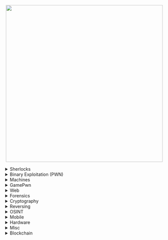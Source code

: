 <p align="center" width="100">

<img src="https://github.com/jon-brandy/hackthebox/blob/2e16911adec5955f0648267f8efe6c51d29cc5a2/Untitled120_20231005002555.png" width="500">

</p>


<details>
  
  ### NOTES: NO TIMELINE ACTIVITIES TABLE CREATION FOR EVERY CHALLS.

  <summary> Sherlocks</summary>
  
| No. | Cases                                                                                                                              |                                                                                                                                                                                                                                                                                                                                                                                    Lessons Learned                                                                                                                                                                                                                                                                                                                                                                                    |
| :-- | ---------------------------------------------------------------------------------------------------------------------------------- | :-----------------------------------------------------------------------------------------------------------------------------------------------------------------------------------------------------------------------------------------------------------------------------------------------------------------------------------------------------------------------------------------------------------------------------------------------------------------------------------------------------------------------------------------------------------------------------------------------------------------------------------------------------------------------------------------------------------------------------------------------------------------------------------: |
| 1.  | [Meerkat](https://github.com/jon-brandy/hackthebox/blob/main/Categories/Sherlocks/Meerkat/README.md)                               |                                                                                                                                                                                                                                                                                                                                   `Credential stuffing detection`, `Bonitasoft CVE exploitation`, `Packet filtering`, `Custom column value analysis`                                                                                                                                                                                                                                                                                                                                  |
| 2.  | [Bumblebee](https://github.com/jon-brandy/hackthebox/blob/main/Categories/Sherlocks/Bumblebee/README.md)                           |                                                                                                                                                                                                                                                                                                                                                   `SQLite3 file analysis`, `Epoch timestamp conversion`, `NGINX access.log parsing`                                                                                                                                                                                                                                                                                                                                                   |
| 3.  | [Lockpick](https://github.com/jon-brandy/hackthebox/blob/main/Categories/Sherlocks/Lockpick/README.md)                             |                                                                                                                                                                                                                                                                                                               `Static malware analysis with Ghidra`, `Reverse engineering C-based malware`, `Python scripting for reversing encryption logic`, `JSON parsing automation`                                                                                                                                                                                                                                                                                                              |
| 4.  | [Constellation](https://github.com/jon-brandy/hackthebox/blob/main/Categories/Sherlocks/Constellation/README.md)                   |                                                                                                                                                                                                                                                                                                                                                              `Discord URL forensic analysis`, `URL unfurling techniques`                                                                                                                                                                                                                                                                                                                                                              |
| 5.  | [OpTinselTrace-4](https://github.com/jon-brandy/hackthebox/blob/main/Categories/Sherlocks/OpTinselTrace-4/README.md)               |                                                                                                                                                                                                                                                                                                                                    `Threat hunting and attacker IP identification`, `Port scanning detection`, `Printer hacking network forensics`                                                                                                                                                                                                                                                                                                                                    |
| 6.  | [Litter](https://github.com/jon-brandy/hackthebox/blob/main/Categories/Sherlocks/Litter/README.md)                                 |                                                                                                                                                                                                                                                                                                                                                            `PCAP network traffic analysis`, `DNS tunneling identification`                                                                                                                                                                                                                                                                                                                                                            |
| 7.  | [Logjammer](https://github.com/jon-brandy/hackthebox/blob/main/Categories/Sherlocks/Logjammer/README.md)                           |                                                                                                                                                                                                                                                                                                                                                                    `Windows Event Log analysis using Event Viewer`                                                                                                                                                                                                                                                                                                                                                                    |
| 8.  | [Heartbreaker-Continuum](https://github.com/jon-brandy/hackthebox/blob/main/Categories/Sherlocks/Heartbreaker-Continuum/README.md) |                                                                                                                                                                                                                                                                                                        `PEStudio and Ghidra for code size identification`, `VirusTotal for file metadata`, `Hex editor for obfuscated strings offsets`, `MITRE ATT&CK technique identification`                                                                                                                                                                                                                                                                                                       |
| 9.  | [Hyperfiletable](https://github.com/jon-brandy/hackthebox/blob/main/Categories/Sherlocks/Hyperfiletable/README.md)                 |                                                                                                                                                                                                                                                                                                                                             `Parsing raw MFT data with analyzeMFT`, `Using MFTExplorer for ZoneID and file size analysis`                                                                                                                                                                                                                                                                                                                                             |
| 10. | [Subatomic](https://github.com/jon-brandy/hackthebox/blob/main/Categories/Sherlocks/Subatomic/README.md)                           |                                                                                                                                                                                                                                                                                            `File type identification with Detect It Easy (DIE)`, `Unpacking Nullsoft Installer`, `Malware GUID identification`, `Debugging obfuscated JS in VSCode`, `Code review of Trojan Discord module`                                                                                                                                                                                                                                                                                           |
| 11. | [Tracer](https://github.com/jon-brandy/hackthebox/blob/main/Categories/Sherlocks/Tracer/README.md)                                 |                                                                                                                                                                                                                                                                                                                `Windows Event Log analysis`, `Prefetch file parsing with PECmd`, `$MFT analysis using MFTECmd`, `USN Journal ($J) analysis`, `Sysmon log investigation`                                                                                                                                                                                                                                                                                                               |
| 12. | [Loggy](https://github.com/jon-brandy/hackthebox/blob/main/Categories/Sherlocks/Loggy/README.md)                                   |                                                                                                                                                                                                                                                                                                 `Using Ghidra, ANY.RUN, DIE for malware language identification`, `PEStudio and API Monitor for malicious function calls`, `FTP domain tracking`, `IDA graph analysis for disk writes`                                                                                                                                                                                                                                                                                                |
| 13. | [RogueOne](https://github.com/jon-brandy/hackthebox/blob/main/Categories/Sherlocks/RogueOne/README.md)                             |                                                                                                                                                                                                                                                                                                                                                          `Memory forensics with volatility3`, `Detection of process spoofing`                                                                                                                                                                                                                                                                                                                                                         |
| 14. | [Recollection](https://github.com/jon-brandy/hackthebox/blob/main/Categories/Sherlocks/Recollection/README.md)                     |                                                                                                                                                                                                                                                                                                                          `Memory forensics with volatility3`, `Detection of alias IEX usage`, `Browser history dumping`, `Malicious filename identification`                                                                                                                                                                                                                                                                                                                          |
| 15. | [Brutus](https://github.com/jon-brandy/hackthebox/blob/main/Categories/Sherlocks/Brutus/README.md)                                 |                                                                                                                                                                                                                                                                                                                                                     `Reviewing UNIX auth.log`, `Hunting suspect IP addresses`, `WTMP log analysis`                                                                                                                                                                                                                                                                                                                                                    |
| 16. | [Campfire-1](https://github.com/jon-brandy/hackthebox/blob/main/Categories/Sherlocks/Campfire-1/README.md)                         |                                                                                                                                                                                                                                                                                      `DC security logs analysis via EventViewer`, `Kerberoasting attack analysis`, `Prefetch file conversion and timeline exploration with PECmd and Timeline Explorer`, `Identifying common Kerberoasting tools`                                                                                                                                                                                                                                                                                     |
| 17. | [SmartyPants](https://github.com/jon-brandy/hackthebox/blob/main/Categories/Sherlocks/SmartyPants/README.md)                       |                                                                                                                                                                                                                                                                                                                                             `Windows RDP event log analysis`, `Event log explorer usage`, `Smart screen debug log review`                                                                                                                                                                                                                                                                                                                                             |
| 18. | [Unit42](https://github.com/jon-brandy/hackthebox/blob/main/Categories/Sherlocks/Unit42/README.md)                                 |                                                                                                                                                                                                                                                                                                                                                `Sysmon EventID definitions`, `Sysmon log analysis`, `UltraVNC infection investigation`                                                                                                                                                                                                                                                                                                                                                |
| 19. | [BFT](https://github.com/jon-brandy/hackthebox/blob/main/Categories/Sherlocks/BFT/README.md)                                       |                                                                                                                                                                                                                                                                                                                                                `Parsing raw MFT files with MFT Explorer and MFTECmd`, `Malicious file download hunting`                                                                                                                                                                                                                                                                                                                                               |
| 20. | [Jingle Bell](https://github.com/jon-brandy/hackthebox/blob/main/Categories/Sherlocks/Jingle%20Bell/README.md)                     |                                                                                                                                                                                                                                                                                                                                                                `Forensic analysis of Slack application SQLite database`                                                                                                                                                                                                                                                                                                                                                               |
| 21. | [TickTock](https://github.com/jon-brandy/hackthebox/blob/main/Categories/Sherlocks/TickTock/README.md)                             |                                                                                                                                                                                                                              `TeamViewer log analysis for C2 agent and attacker sessions`, `Prefetch log review`, `Sysmon log review for network connections`, `Windows Defender and PowerShell log inspection`, `Drive mounting and C2 hash identification`, `Raw MFT parsing and timeline exploration`, `Timestamp event extraction with Get-WinEvent`                                                                                                                                                                                                                              |
| 22. | [Jugglin](https://github.com/jon-brandy/hackthebox/blob/main/Categories/Sherlocks/Jugglin/README.md)                               |                                                                                                                                                                                                                                                                                                                      `Forensic analysis of APMX64 files`, `API Monitor for function call interception`, `PowerShell module identification for data exfiltration`                                                                                                                                                                                                                                                                                                                      |
| 23. | [Ore](https://github.com/jon-brandy/hackthebox/blob/main/Categories/Sherlocks/Ore/README.md)                                       |                                                                                                                                                                                                                                                                                             `Reviewing Grafana and catscale artifacts`, `XMRIG process analysis`, `Hunting threat actor IPs via UNIX logs`, `Shodan threat intelligence use`, `Cronjob timing analysis with crontab.guru`                                                                                                                                                                                                                                                                                             |
| 24. | [Ultimatum](https://github.com/jon-brandy/hackthebox/blob/main/Categories/Sherlocks/Ultimatum/README.md)                           |                                                                                                                                                                                                                                                                                                                          `Catscale data acquisition review`, `Ultimate-member plugin CVE identification`, `Backdoor user and persistence activity detection`                                                                                                                                                                                                                                                                                                                          |
| 25. | [Pikaptcha](https://github.com/jon-brandy/hackthebox/blob/main/Categories/Sherlocks/Pikaptcha/README.md)                           |                                                                                                                                                                                                                                                                      `Registry hive analysis with Registry Explorer`, `Malicious PowerShell downloader analysis`, `Threat actor C2 server hunting`, `Reverse shell session timing`, `Phishing JS function identification`, `Lumma Stealer malware investigation`                                                                                                                                                                                                                                                                      |
| 26. | [Operation Blackout 2025: Phantom Check](https://github.com/jon-brandy/hackthebox/blob/main/Categories/Sherlocks/Operation%20Blackout%202025:%20Phantom%20Check/README.md)| `Hayabusa`, `Event viewer`, `Identification of virtualization detection activity`, `Timeline explorer`, `Identification of current machine temperature value`, `WMI class abused to retrieve model and manufacturer information` |
| 27. | [Operation Blackout 2025: Smoke & Mirrors](https://github.com/jon-brandy/hackthebox/blob/main/Categories/Sherlocks/Operation%20Blackout%202025%3A%20Smoke%20%26%20Mirrors/README.md)| `Hayabusa`, `Timeline explorer`, `Identification of attempts to disable windef monitoring and LSA protection`, `Detect AMSI patch attempt`, `Detect system boot modification attempt`|
| 27. | [Zenith](https://github.com/jon-brandy/hackthebox/blob/main/Categories/Sherlocks/Zenith/README.md)|`Business e-mail compromise`, `Hayabusa`, `Timeline Explorer`, `Process Injection`, `Ghidra`, `PE-Studio`, `Flare-VM`, `Persistence mechanism`, `Privilege escalation mechanism`|
| 28. | [Payload](https://github.com/jon-brandy/hackthebox/blob/main/Categories/Sherlocks/Payload/README.md)| `PEStudio, DIE, Ghidra, CFF Explorer, PE Bear, and radare2 for static Windows binary analysis and triage`, `x64dbg for dynamic binary analysis`, `identifying binary compilation timestamp`, `image base address`, `entrypoint address`|
| 29. | [Malevolent Modmaker](https://github.com/jon-brandy/hackthebox/blob/main/Categories/Sherlocks/Malevolent%20ModMaker/README.md)|`Golang-Based Ransomware`,`Dynamic binary analysis using x64dbg`, `Static binary analysis using ghidra, Detect-it-Easy.`|
| 30. | [APTNightmare](https://github.com/jon-brandy/hackthebox/blob/main/Categories/Sherlocks/APTNightmare/README.md)                     | `Packet capture analysis with Wireshark`, `Nmap open port identification with Tshark`, `DNS zone transfer detection`, `Compromised subdomain and credential discovery`, `Memory analysis of web server with Volatility and Ubuntu profile`, `MITRE ATT&CK technique correlation`, `Debian package inspection with dpkg`, `Windows registry hive parsing with Regripper`, `Program execution artifact analysis`, `.lnk file examination`, `Registry hive cleaning`, `Disk image review with FTK Imager`, `Email phishing forensic analysis`, `Prefetch file analysis`, `Raw $MFT parsing`, `PowerShell and event log export`, `Timeline review`, `Encoded PowerShell command decoding`, `VirusTotal IOC identification`, `Cobalt Strike beacon analysis`, `Persistence task detection` |



</details>

<details>
<br>
<summary> Binary Exploitation (PWN) </summary>

| No. | Challenges                                                                                                                                 |                                                                      Lessons Learned                                                                      |
| :-- | ------------------------------------------------------------------------------------------------------------------------------------------ | :-------------------------------------------------------------------------------------------------------------------------------------------------------: |
| 1.  | [racecar](https://github.com/Bread-Yolk/hackthebox/tree/main/Categories/Pwn/racecar)                                                       |                                              `Exploiting format string vulnerabilities to leak stack values`                                              |
| 2.  | [You know 0xDiablos](https://github.com/Bread-Yolk/hackthebox/tree/main/Categories/Pwn/You%20know%200xDiablos)                             |                                                 `Buffer overflow exploitation`, `Return-to-win techniques`                                                |
| 3.  | [Jeeves](https://github.com/Bread-Yolk/hackthebox/tree/main/Categories/Pwn/Jeeves)                                                         |                                                          `Local variable modification techniques`                                                         |
| 4.  | [Space pirate: Entrypoint](https://github.com/Bread-Yolk/hackthebox/tree/main/Categories/Pwn/Space%20pirate%3A%20Entrypoint)               |                                                    `Format string bugs`, `Local variable modification`                                                    |
| 5.  | [Reg](https://github.com/Bread-Yolk/hackthebox/tree/main/Categories/Pwn/Reg)                                                               |                                                     `Buffer overflow`, `Redirecting program execution`                                                    |
| 6.  | [Space pirate: Going Deeper](https://github.com/Bread-Yolk/hackthebox/tree/main/Categories/Pwn/Space%20pirate%3A%20Going%20Deeper)         |                                                     `Buffer overflow`, `Redirecting program execution`                                                    |
| 7.  | [Bat Computer](https://github.com/Bread-Yolk/hackthebox/tree/main/Categories/Pwn/Bat%20Computer)                                           |                                                    `Buffer overflow`, `Return-to-shellcode techniques`                                                    |
| 8.  | [Blacksmith](https://github.com/Bread-Yolk/hackthebox/tree/main/Categories/Pwn/Blacksmith)                                                 |                                                        `Buffer overflow`, `Return-to-libc attacks`                                                        |
| 9.  | [Shooting star](https://github.com/Bread-Yolk/hackthebox/tree/main/Categories/Pwn/Shooting%20star)                                         |                                                        `Buffer overflow`, `Return-to-libc attacks`                                                        |
| 10. | [HTB Console](https://github.com/Bread-Yolk/hackthebox/tree/main/Categories/Pwn/HTB%20Console)                                             |                                 `Buffer overflow`, `Return-to-libc`, `Using .DATA section to write "/bin/sh\x00"` strings                                 |
| 11. | [Optimistic](https://github.com/Bread-Yolk/hackthebox/tree/main/Categories/Pwn/Optimistic)                                                 |                                  `Buffer overflow`, `Integer overflow`, `Return-to-shellcode with alphanumeric payloads`                                  |
| 12. | [Restaurant](https://github.com/Bread-Yolk/hackthebox/tree/main/Categories/Pwn/Restaurant)                                                 |                                             `Buffer overflow`, `Return-to-libc`, `Bypassing MOVAPS protection`                                            |
| 13. | [Entity](https://github.com/Bread-Yolk/hackthebox/tree/main/Categories/Pwn/Entity)                                                         |                                              `Union structure manipulation`, `Type confusion vulnerabilities`                                             |
| 14. | [Getting Started](https://github.com/Bread-Yolk/hackthebox/tree/main/Categories/Pwn/Getting%20Started)                                     |                                                                  `Buffer overflow basics`                                                                 |
| 15. | [Questionnaire](https://github.com/Bread-Yolk/hackthebox/tree/main/Categories/Pwn/Questionnaire)                                           |                                                        `Binary exploitation concepts and questions`                                                       |
| 16. | [Nightmare](https://github.com/Bread-Yolk/hackthebox/blob/main/Categories/Pwn/Nightmare/README.md)                                         |                                          `Format string bug exploitation`, `Global Offset Table (GOT) overwrite`                                          |
| 17. | [Void](https://github.com/Bread-Yolk/hackthebox/blob/main/Categories/Pwn/Void/README.md)                                                   |                                                    `Buffer overflow`, `Return-to-dl-resolve technique`                                                    |
| 18. | [Fleet Management](https://github.com/Bread-Yolk/hackthebox/blob/main/Categories/Pwn/Fleet%20Management/README.md)                         |                                                  `Bypassing seccomp sandbox`, `Crafting custom shellcode`                                                 |
| 19. | [Vault-breaker](https://github.com/jon-brandy/hackthebox/blob/main/Categories/Pwn/Vault-breaker/README.md)                                 |                                                     `Abusing misconfigurations`, `XOR cipher decoding`                                                    |
| 20. | [Spooky Time](https://github.com/jon-brandy/hackthebox/blob/main/Categories/Pwn/Spooky%20Time/README.md)                                   |                                                     `Format string bug exploitation`, `GOT overwrite`                                                     |
| 21. | [Space pirate: Retribution](https://github.com/jon-brandy/hackthebox/blob/main/Categories/Pwn/Space%20pirate%3A%20Retribution/README.md)   |                                               `Buffer overflow`, `Return-to-libc`, `Bypassing PIE and ASLR`                                               |
| 22. | [Space](https://github.com/jon-brandy/hackthebox/blob/main/Categories/Pwn/Space/README.md)                                                 |                                          `Buffer overflow`, `Small offset after EIP`, `Custom shellcode crafting`                                         |
| 23. | [Leet Test](https://github.com/jon-brandy/hackthebox/blob/main/Categories/Pwn/Leet%20Test/README.md)                                       |                                               `Format string bug`, `Overwriting local and global variables`                                               |
| 24. | [Trick or Deal](https://github.com/jon-brandy/hackthebox/blob/main/Categories/Pwn/Trick%20or%20Deal/README.md)                             |                                                        `Heap exploitation`, `Use-After-Free (UAF)`                                                        |
| 25. | [PwnShop](https://github.com/jon-brandy/hackthebox/blob/main/Categories/Pwn/PwnShop/README.md)                                             |                                      `Buffer overflow`, `Return-to-libc`, `Bypassing PIE and ASLR`, `Stack pivoting`                                      |
| 26. | [Finale](https://github.com/jon-brandy/hackthebox/blob/main/Categories/Pwn/Finale/README.md)                                               |                                                       `Open-Read-Write (ORW) ROP chain exploitation`                                                      |
| 27. | [Hellhound](https://github.com/jon-brandy/hackthebox/blob/main/Categories/Pwn/Hellhound/README.md)                                         |                                               `Heap exploitation`, `House of Spirit technique (glibc 2.23)`                                               |
| 28. | [Sacred Scrolls: Revenge](https://github.com/jon-brandy/hackthebox/blob/main/Categories/Pwn/Sacred%20Scrolls%3A%20Revenge/README.md)       |                            `Buffer overflow`, `Return-to-libc`, `Base64 encoded payload`, `Bypassing MOVAPS (stack alignment)`                            |
| 29. | [Sick ROP](https://github.com/jon-brandy/hackthebox/blob/main/Categories/Pwn/Sick%20ROP/README.md)                                         |                                                          `Sigreturn Oriented Programming (SROP)`                                                          |
| 30. | [What does the f say?](https://github.com/jon-brandy/hackthebox/blob/main/Categories/Pwn/What%20does%20the%20f%20say%3F/README.md)         |                          `Format string bug`, `Bypassing PIE, Canary, and ASLR`, `Return-to-libc`, `Bypassing MOVAPS protection`                          |
| 31. | [Bon-nie-appetit](https://github.com/jon-brandy/hackthebox/blob/main/Categories/Pwn/Bon-nie-appetit/README.md)                             |                               `Heap exploitation`, `maia_arena address leak`, `Off-by-one (OOB) exploit`, `Tcache poisoning`                              |
| 32. | [Great Old Talisman](https://github.com/jon-brandy/hackthebox/blob/main/Categories/Pwn/Great%20Old%20Talisman/README.md)                   |                                                             `Buffer overflow`, `GOT overwrite`                                                            |
| 33. | [Spellbook](https://github.com/jon-brandy/hackthebox/blob/main/Categories/Pwn/Spellbook/README.md)                                         |                    `Heap exploitation`, `Leaking main_arena address`, `Fastbin dup attack`, `Overwriting __malloc_hook with one_gadget`                   |
| 34. | [Oxidized ROP](https://github.com/jon-brandy/hackthebox/tree/main/Categories/Pwn/Oxidized%20ROP)                                           |                                        `Rust buffer overflow`, `Local variable overwrite using Unicode characters`                                        |
| 35. | [Regularity](https://github.com/jon-brandy/hackthebox/blob/main/Categories/Pwn/Regularity/README.md)                                       |                                                          `Buffer overflow`, `Return to register`                                                          |
| 36. | [Writing on the Wall](https://github.com/jon-brandy/hackthebox/blob/main/Categories/Pwn/Writing%20on%20the%20Wall/README.md)               |                                         `Out-of-bounds write`, `read() vulnerability`, `Local variable overwrite`                                         |
| 37. | [Execute](https://github.com/jon-brandy/hackthebox/blob/main/Categories/Pwn/Execute/README.md)                                             |            `Direct code execution bug`, `Return to shellcode`, `Crafting custom shellcode to bypass bad bytes`, `XOR encoding /bin/sh strings`            |
| 38. | [Rocket Blaster XXX](https://github.com/jon-brandy/hackthebox/blob/main/Categories/Pwn/Rocket%20Blaster%20XXX/README.md)                   |                                                    `Buffer overflow`, `Return-to-win with 3 parameters`                                                   |
| 39. | [Sound of Silence](https://github.com/jon-brandy/hackthebox/blob/main/Categories/Pwn/Sound%20of%20Silence/README.md)                       |                       `Return address manipulation with gets()`, `Passing system() as argument`, `Using GDB to trace parent process`                      |
| 40. | [r0bob1rd](https://github.com/jon-brandy/hackthebox/blob/main/Categories/Pwn/r0bob1rd/README.md)                                           | `Libc leak via array index clobbering`, `Format string bug to overwrite GOT entry for __stack_chk_fail()`, `OOB bug triggering __stack_chk_fail()` call\` |
| 41. | [Assemblers Avenge](https://github.com/jon-brandy/hackthebox/blob/main/Categories/Pwn/Assemblers%20Avenge/README.md)                       |                                    `Return to shellcode`, `Crafting custom shellcode`, `Using printed /bin/sh strings`                                    |
| 42. | [No Gadgets](https://github.com/jon-brandy/hackthebox/blob/main/Categories/Pwn/No%20Gadgets/README.md)                                     |      `Bypassing strlen() checks`, `Exploiting GLIBC 2.35 gadgets limitation`, `GOT overwrite using controlled RBP`, `Forging fake RBP with PLT stub`      |
| 43. | [Kernel Adventures: Part 1](https://github.com/jon-brandy/hackthebox/blob/main/Categories/Pwn/Kernel%20Adventures%3A%20Part%201/README.md) |                             `Exploiting race condition vulnerabilities`, `Password hash cracking`, `Double fetch exploitation`                            |





</details>


<details>
<br>
<summary> Machines </summary>


| No. | Machine Name                                                                                                  | Lessons Learned                                                                                                                                                                                                                                                                            |
| :-: | ------------------------------------------------------------------------------------------------------------- | ------------------------------------------------------------------------------------------------------------------------------------------------------------------------------------------------------------------------------------------------------------------------------------------ |
|  1  | [Blue](https://github.com/jon-brandy/hackthebox/blob/main/Categories/Machines/Blue/README.md)                 | `Metasploit`, `smbclient`, `EternalBlue`, `Meterpreter`                                                                                                                                                                                                                                    |
|  2  | [Jerry](https://github.com/jon-brandy/hackthebox/blob/main/Categories/Machines/Jerry/README.md)               | `Tomcat exploitation`, `Msfvenom reverse shell`, `Metasploit usage`                                                                                                                                                                                                                        |
|  3  | [Lame](https://github.com/jon-brandy/hackthebox/blob/main/Categories/Machines/Lame/README.md)                 | `FTP`, `CVE exploitation`, `Backdoor`, `SMB`, `Remote Code Execution (RCE)`                                                                                                                                                                                                                |
|  4  | [Netmon](https://github.com/jon-brandy/hackthebox/blob/main/Categories/Machines/Netmon/README.md)             | `FTP enumeration`, `Searchsploit usage`                                                                                                                                                                                                                                                    |
|  5  | [Photobomb](https://github.com/jon-brandy/hackthebox/blob/main/Categories/Machines/Photobomb/README.md)       | `Command injection`, `Pwncat usage`, `PATH hijacking`                                                                                                                                                                                                                                      |
|  6  | [Precious](https://github.com/jon-brandy/hackthebox/blob/main/Categories/Machines/Precious/README.md)         | `Setting up simple Python server`, `PDFKit CVE exploitation`, `Pwncat`, `Ruby exploit`, `YAML exploit`                                                                                                                                                                                     |
|  7  | [Shoppy](https://github.com/jon-brandy/hackthebox/blob/main/Categories/Machines/Shoppy/README.md)             | `Gobuster usage`, `NoSQL injection`, `MongoDB exploitation`, `Password hash cracking`, `Ffuf usage`, `Docker privesc via GTFOBins`                                                                                                                                                         |
|  8  | [Cap](https://github.com/jon-brandy/hackthebox/blob/main/Categories/Machines/Cap/README.md)                   | `Exploiting Python 3.8 cap_setuid`, `Wireshark usage`, `IDOR vulnerability`                                                                                                                                                                                                                |
|  9  | [Busqueda](https://github.com/jon-brandy/hackthebox/blob/main/Categories/Machines/Busqueda/README.md)         | `Server-side template injection (SSTI)`, `Remote code execution (RCE)`, `Gitea exploitation`                                                                                                                                                                                               |
|  10 | [Knife](https://github.com/jon-brandy/hackthebox/blob/main/Categories/Machines/Knife/README.md)               | `PHP CVE exploitation`, `Knife binary GTFOBins`                                                                                                                                                                                                                                            |
|  11 | [Bashed](https://github.com/jon-brandy/hackthebox/blob/main/Categories/Machines/Bashed/README.md)             | `Gobuster usage`, `Webshell deployment`, `Cronjob exploitation`                                                                                                                                                                                                                            |
|  12 | [Shocker](https://github.com/jon-brandy/hackthebox/blob/main/Categories/Machines/Shocker/README.md)           | `Gobuster usage`, `Shellshock attack`, `Perl binary exploitation`                                                                                                                                                                                                                          |
|  13 | [Beep](https://github.com/jon-brandy/hackthebox/blob/main/Categories/Machines/Beep/README.md)                 | `Dirbuster usage`, `Elastix webserver exploitation`, `FreePBX service exploitation`                                                                                                                                                                                                        |
|  14 | [Blocky](https://github.com/jon-brandy/hackthebox/blob/main/Categories/Machines/Blocky/README.md)             | `Dirbuster usage`, `JADX-GUI for reverse engineering`                                                                                                                                                                                                                                      |
|  15 | [Bank](https://github.com/jon-brandy/hackthebox/blob/main/Categories/Machines/Bank/README.md)                 | `Gobuster usage`, `Identifying failed hash or encryption methods`, `Msfvenom reverse shell`                                                                                                                                                                                                |
|  16 | [Nibbles](https://github.com/jon-brandy/hackthebox/blob/main/Categories/Machines/Nibbles/README.md)           | `Gobuster usage`, `Nibble blog exploit`, `Techmint Linux monitoring script exploit`                                                                                                                                                                                                        |
|  17 | [SteamCloud](https://github.com/jon-brandy/hackthebox/blob/main/Categories/Machines/SteamCloud/README.md)     | `Kubernetes exploitation`, `Pod forging`                                                                                                                                                                                                                                                   |
|  18 | [Keeper](https://github.com/jon-brandy/hackthebox/blob/main/Categories/Machines/Keeper/README.md)             | `WinDbg usage`, `KeePass key dumper (Keydumper)`, `PuTTY key generation and usage (PuttyGen)`                                                                                                                                                                                              |
|  19 | [Optimum](https://github.com/jon-brandy/hackthebox/blob/main/Categories/Machines/Optimum/README.md)           | `Rejetto HTTP File Server exploit`, `Metasploit usage`                                                                                                                                                                                                                                     |
|  20 | [Legacy](https://github.com/jon-brandy/hackthebox/blob/main/Categories/Machines/Legacy/README.md)             | `SMB CVE exploitation`, `Metasploit usage`                                                                                                                                                                                                                                                 |
|  21 | [Granny](https://github.com/jon-brandy/hackthebox/blob/main/Categories/Machines/Granny/README.md)             | `Microsoft IIS 6.0 exploit`, `Metasploit usage`                                                                                                                                                                                                                                            |
|  22 | [Grandpa](https://github.com/jon-brandy/hackthebox/blob/main/Categories/Machines/Grandpa/README.md)           | `Microsoft IIS 6.0 exploit`, `Metasploit usage`                                                                                                                                                                                                                                            |
|  23 | [Devel](https://github.com/jon-brandy/hackthebox/blob/main/Categories/Machines/Devel/README.md)               | `ASPX reverse shell`, `Microsoft IIS 7.5 exploit`, `Metasploit usage`                                                                                                                                                                                                                      |
|  24 | [Horizontall](https://github.com/jon-brandy/hackthebox/blob/main/Categories/Machines/Horizontall/README.md)   | `Generating SSH keygen`, `Port forwarding`, `Laravel 8.4.2 exploit`                                                                                                                                                                                                                        |
|  25 | [Validation](https://github.com/jon-brandy/hackthebox/blob/main/Categories/Machines/Validation/README.md)     | `SQL injection (SQLi)`, `PHP reverse shell`                                                                                                                                                                                                                                                |
|  26 | [Nunchucks](https://github.com/jon-brandy/hackthebox/blob/main/Categories/Machines/Nunchucks/README.md)       | `Gobuster usage`, `Nunjucks template engine exploit`, `Perl binary exploitation`, `AppArmor Perl bugs`                                                                                                                                                                                     |
|  27 | [Late](https://github.com/jon-brandy/hackthebox/blob/main/Categories/Machines/Late/README.md)                 | `Flask SSTI`, `SSH keygen`, `LinPEAS usage`, `Pspy64`                                                                                                                                                                                                                                      |
|  28 | [BountyHunter](https://github.com/jon-brandy/hackthebox/blob/main/Categories/Machines/BountyHunter/README.md) | `Dirbuster usage`, `XXE exploitation`, `Abusing Python script misconfiguration`                                                                                                                                                                                                            |
|  29 | [Mirai](https://github.com/jon-brandy/hackthebox/blob/main/Categories/Machines/Mirai/README.md)               | `Raspberry Pi server setup`, `Linux file recovery with dcfldd`, `Volume mounting`                                                                                                                                                                                                          |
|  30 | [Armageddon](https://github.com/jon-brandy/hackthebox/blob/main/Categories/Machines/Armageddon/README.md)     | `Drupal 7 service exploit`, `Dirty Sock exploit`                                                                                                                                                                                                                                           |
|  31 | [Paper](https://github.com/jon-brandy/hackthebox/blob/main/Categories/Machines/Paper/README.md)               | `WordPress exploitation`, `Password reuse`, `LinPEAS usage`, `Sudo exploit`                                                                                                                                                                                                                |
|  32 | [MonitorsTwo](https://github.com/jon-brandy/hackthebox/blob/main/Categories/Machines/MonitorsTwo/README.md)   | `Cacti login page exploit`, `Hash cracking with John the Ripper`, `Listing SUID binaries`, `capsh GTFOBins`                                                                                                                                                                                |
|  33 | [Inject](https://github.com/jon-brandy/hackthebox/blob/main/Categories/Machines/Inject/README.md)             | `Directory traversal`, `Searchsploit usage`, `Spring Framework exploit`, `Pspy64`, `YAML forging`                                                                                                                                                                                          |
|  34 | [Sau](https://github.com/jon-brandy/hackthebox/blob/main/Categories/Machines/Sau/README.md)                   | `Request Baskets v1.2.1 exploit`, `SSRF`, `Maltrail v0.53 exploit`                                                                                                                                                                                                                         |
|  35 | [Pilgrimage](https://github.com/jon-brandy/hackthebox/blob/main/Categories/Machines/Pilgrimage/README.md)     | `ImageMagick LFI`, `Git dumper usage`, `Binwalk CVE RCE`                                                                                                                                                                                                                                   |
|  36 | [CozyHosting](https://github.com/jon-brandy/hackthebox/blob/main/Categories/Machines/CozyHosting/README.md)   | `Dirsearch usage`, `Base64 encoded bash reverse shell`, `JD-GUI`, `PostgreSQL`, `Hash cracking with John and Hashcat`, `sudo GTFOBins`                                                                                                                                                     |
|  37 | [Topology](https://github.com/jon-brandy/hackthebox/blob/main/Categories/Machines/Topology/README.md)         | `LaTeX injection`, `Ffuf usage`, `Hash cracking with John`, `Pspy64`, `Forging PLT files to exploit Gnuplot binary cronjobs`                                                                                                                                                               |
|  38 | [Explore](https://github.com/jon-brandy/hackthebox/blob/main/Categories/Machines/Explore/README.md)           | `ADB`, `Metasploit usage`, `ES File Explorer exploit`, `oHostKeyAlgorithms`, `Port forwarding`                                                                                                                                                                                             |
|  39 | [Previse](https://github.com/jon-brandy/hackthebox/blob/main/Categories/Machines/Previse/README.md)           | `Dirbuster usage`, `Command injection`, `Hash cracking with John`, `Forging bash gzip`, `PATH hijacking`                                                                                                                                                                                   |
|  40 | [Broker](https://github.com/jon-brandy/hackthebox/blob/main/Categories/Machines/Broker/README.md)             | `Apache ActiveMQ exploitation`, `Remote code execution (RCE)`                                                                                                                                                                                                                              |
|  41 | [Delivery](https://github.com/jon-brandy/hackthebox/blob/main/Categories/Machines/Delivery/README.md)         | `Email impersonation`, `Hash cracking using Best64 and John the Ripper`                                                                                                                                                                                                                    |
|  42 | [Codify](https://github.com/jon-brandy/hackthebox/blob/main/Categories/Machines/Codify/README.md)             | `Virtual Machine 2 (VM2) exploitation`, `Hash identification`, `Hash cracking with John`, `Python bruteforce script creation`                                                                                                                                                              |
|  43 | [Analytics](https://github.com/jon-brandy/hackthebox/blob/main/Categories/Machines/Analytics/README.md)       | `Metabase login page exploit`, `Metasploit usage`, `LinPEAS usage`, `Local privilege escalation on Ubuntu 22.10 / 22.04`                                                                                                                                                                   |
|  44 | [Soccer](https://github.com/jon-brandy/hackthebox/blob/main/Categories/Machines/Soccer/README.md)             | `Dirsearch usage`, `H3K Tiny File Manager exploitation`, `WebSocket exploitation`, `SQLmap for blind SQLi`, `Privilege escalation using SUID doas`, `Forging dstat using Python`                                                                                                           |
|  45 | [Timelapse](https://github.com/jon-brandy/hackthebox/blob/main/Categories/Machines/Timelapse/README.md)       | `Enumerating public SMB shares with smbclient`, `Cracking Personal Information Exchange (PFX) files`, `OpenSSL`, `pfx2john`, `evil-winrm`, `Active Directory enumeration`                                                                                                                  |
|  46 | [Devvortex](https://github.com/jon-brandy/hackthebox/blob/main/Categories/Machines/Devvortex/README.md)       | `Ffuf usage`, `Dirsearch usage`, `Joomla v4.2 CMS exploitation`, `Password hash cracking with John`, `apport-cli binary exploitation`                                                                                                                                                      |
|  47 | [Return](https://github.com/jon-brandy/hackthebox/blob/main/Categories/Machines/Return/README.md)             | `SMB service enumeration with smbclient and enum4linux`, `Abusing printer's network`, `evil-winrm`, `Group membership enumeration for svc-printer account`, `Msfvenom`, `Active Directory security group abuse`, `Metasploit usage`                                                        |
|  48 | [Irked](https://github.com/jon-brandy/hackthebox/blob/main/Categories/Machines/Irked/README.md)               | `Unreal Engine 3.2.8.1 exploitation`, `Metasploit usage`, `LinPEAS usage`                                                                                                                                                                                                                  |
|  49 | [Perfection](https://github.com/jon-brandy/hackthebox/blob/main/Categories/Machines/Perfection/README.md)     | `WEBrick 1.7.0 exploitation`, `ERB and Ruby RCE`, `LinPEAS usage`, `Time-based password hash cracking with John`                                                                                                                                                                           |
|  50 | [Headless](https://github.com/jon-brandy/hackthebox/blob/main/Categories/Machines/Headless/README.md)         | `XSS`, `Cookie stealing`, `Command injection`, `Remote code execution (RCE)`, `Abusing syscheck misconfiguration for root`                                                                                                                                                                 |
|  51 | [Wifinetic](https://github.com/jon-brandy/hackthebox/blob/main/Categories/Machines/Wifinetic/README.md)       | `FTP anonymous login`, `WiFi network interface enumeration`, `WiFi network configuration dumping`, `WPS PIN brute forcing using Reaver`                                                                                                                                                    |
|  52 | [OpenAdmin](https://github.com/jon-brandy/hackthebox/blob/main/Categories/Machines/OpenAdmin/README.md)       | `Dirsearch usage`, `OpenNetAdmin v18.1.1 exploit`, `Bash reverse shell`, `Abusing Apache2 internal misconfiguration`, `Password cracking with John`, `Port forwarding`, `Webshell deployment`, `SSH private key cracking`, `Privilege escalation in nano by resetting stdin/stdout/stderr` |
|  53 | [TraceBack](https://github.com/jon-brandy/hackthebox/blob/main/Categories/Machines/TraceBack/README.md)       | `Gobuster usage`, `SSH key generation`, `Forging Lua scripts`, `SSH MOTD manipulation`                                                                                                                                                                                                     |



</details>



<details>
<br>
<summary> GamePwn </summary>


|No.|Column 1|Column 2|Column 3|
|:-:|:-------:|:-------:|:-------:|
|1. |[CubeMadness1](https://github.com/jon-brandy/hackthebox/blob/main/Categories/GamePwn/CubeMadness1/README.md)|||

</details>


<details>
<br>
<summary> Web </summary>
  
|No.|Column 1|Column 2|Column 3|
|:-:|:-------:|:-------:|:-------:|
|1. |[Templated](https://github.com/Bread-Yolk/hackthebox/blob/main/Categories/Web/Templated/README.md)|[LoveTok](https://github.com/Bread-Yolk/hackthebox/blob/main/Categories/Web/LoveTok/README.md)|[Phonebook](https://github.com/Bread-Yolk/hackthebox/blob/main/Categories/Web/Phonebook/README.md)|
|2. |[Spookifier](https://github.com/Bread-Yolk/hackthebox/blob/main/Categories/Web/Spookifier/README.md)|[looking glass](https://github.com/Bread-Yolk/hackthebox/blob/main/Categories/Web/looking%20glass/README.md)|[sanitize](https://github.com/Bread-Yolk/hackthebox/blob/main/Categories/Web/sanitize/README.md)|
|3. |[baby auth](https://github.com/Bread-Yolk/hackthebox/blob/main/Categories/Web/baby%20auth/README.md)|[baby BonChewerCon](https://github.com/Bread-Yolk/hackthebox/blob/main/Categories/Web/baby%20BoneChewerCon/README.md)|[Full Stack Conf](https://github.com/Bread-Yolk/hackthebox/blob/main/Categories/Web/Full%20Stack%20Conf/README.md)|
|4. |[baby interdimensional internet](https://github.com/Bread-Yolk/hackthebox/blob/main/Categories/Web/baby%20interdimensional%20internet/README.md)|[Juggling facts](https://github.com/Bread-Yolk/hackthebox/blob/main/Categories/Web/Juggling%20facts/README.md)|[baby nginxatsu](https://github.com/Bread-Yolk/hackthebox/blob/main/Categories/Web/baby%20nginxatsu/README.md)|
|5. |[baby todo or not todo](https://github.com/Bread-Yolk/hackthebox/blob/main/Categories/Web/baby%20todo%20or%20not%20todo/README.md)|[baby WAFfles order](https://github.com/Bread-Yolk/hackthebox/blob/main/Categories/Web/baby%20WAFfles%20order/README.md)|[BlinkerFluids](https://github.com/Bread-Yolk/hackthebox/blob/main/Categories/Web/BlinkerFluids/README.md)|
|6. |[Orbital](https://github.com/Bread-Yolk/hackthebox/blob/main/Categories/Web/Orbital/README.md)|[Trapped Source](https://github.com/Bread-Yolk/hackthebox/blob/main/Categories/Web/Trapped%20Source/README.md)|[Passman](https://github.com/jon-brandy/hackthebox/blob/main/Categories/Web/Passman/README.md)|
|7. |[SpookTastic](https://github.com/jon-brandy/hackthebox/blob/main/Categories/Web/SpookTastic/README.md)|[CandyVault](https://github.com/jon-brandy/hackthebox/blob/main/Categories/Web/CandyVault/README.md)|[HauntMart](https://github.com/jon-brandy/hackthebox/blob/main/Categories/Web/HauntMart/README.md)|

</details>

<details>
<br>
<summary> Forensics </summary>
  
|No.|Column 1|Column 2|Column 3|
|:-:|:-------:|:-------:|:-------:|
|1. |[Illumination](https://github.com/Bread-Yolk/hackthebox/blob/main/Categories/Forensics/Illumination/README.md)|[MarketDump](https://github.com/Bread-Yolk/hackthebox/blob/main/Categories/Forensics/MarketDump/README.md)|[Wrong Spooky Seasaon](https://github.com/Bread-Yolk/hackthebox/blob/main/Categories/Forensics/Wrong%20Spooky%20Season/README.md)|
|2. |[Marshal in the Middle](https://github.com/Bread-Yolk/hackthebox/blob/main/Categories/Forensics/Marshal%20in%20the%20Middle/README.md)|[Chase](https://github.com/Bread-Yolk/hackthebox/blob/main/Categories/Forensics/Chase/README.md)|[Event Horizon](https://github.com/Bread-Yolk/hackthebox/blob/main/Categories/Forensics/Event%20Horizon/README.md)|
|3. |[Insider](https://github.com/Bread-Yolk/hackthebox/blob/main/Categories/Forensics/Insider/README.md)|[Export](https://github.com/Bread-Yolk/hackthebox/blob/main/Categories/Forensics/Export/README.md)|[Persistence](https://github.com/Bread-Yolk/hackthebox/blob/main/Categories/Forensics/Persistence/README.md)|
|4. |[No Place To Hide](https://github.com/Bread-Yolk/hackthebox/blob/main/Categories/Forensics/No%20Place%20To%20Hide/README.md)|[Lure](https://github.com/Bread-Yolk/hackthebox/blob/main/Categories/Forensics/Lure/README.md)|[Logger](https://github.com/Bread-Yolk/hackthebox/blob/main/Categories/Forensics/Logger/README.md)|
|5. |[Halloween Invitation](https://github.com/Bread-Yolk/hackthebox/blob/main/Categories/Forensics/Halloween%20Invitation/README.md)|[Peel Back The Layers](https://github.com/Bread-Yolk/hackthebox/blob/main/Categories/Forensics/Peel%20Back%20The%20Layers/README.md)|[Reminiscent](https://github.com/Bread-Yolk/hackthebox/blob/main/Categories/Forensics/Reminiscent/README.md)|
|6. |[Intergalactic Recovery](https://github.com/Bread-Yolk/hackthebox/blob/main/Categories/Forensics/Intergalactic%20Recovery/README.md)|[Downgrade](https://github.com/Bread-Yolk/hackthebox/blob/main/Categories/Forensics/Downgrade/README.md)|[Automation](https://github.com/Bread-Yolk/hackthebox/blob/main/Categories/Forensics/Automation/README.md)|
|7. |[Perseverance](https://github.com/Bread-Yolk/hackthebox/blob/main/Categories/Forensics/Perseverance/README.md)|[Deadly Arthropod](https://github.com/Bread-Yolk/hackthebox/blob/main/Categories/Forensics/Deadly%20Arthropod/README.md)|[Keep Tryin'](https://github.com/Bread-Yolk/hackthebox/blob/main/Categories/Forensics/Keep%20Tryin'/README.md)|
|8. |[Strike Back](https://github.com/Bread-Yolk/hackthebox/blob/main/Categories/Forensics/Strike%20Back/README.md)|[Diagnostic](https://github.com/Bread-Yolk/hackthebox/blob/main/Categories/Forensics/Diagnostic/README.md)|[Fake News](https://github.com/Bread-Yolk/hackthebox/blob/main/Categories/Forensics/Fake%20News/README.md)|
|9. |[POOF](https://github.com/Bread-Yolk/hackthebox/blob/main/Categories/Forensics/POOF/README.md)|[Alien Cradle](https://github.com/Bread-Yolk/hackthebox/blob/main/Categories/Forensics/Alien%20Cradle/README.md)|[Extraterrestrial Persistence](https://github.com/Bread-Yolk/hackthebox/blob/main/Categories/Forensics/Extraterrestrial%20Persistence/README.md)|
|10. |[Artifact Of Dangerous Sighting](https://github.com/Bread-Yolk/hackthebox/blob/main/Categories/Forensics/Artifact%20Of%20Dangerous%20Sighting/README.md)|[oBfsC4t10n2](https://github.com/Bread-Yolk/hackthebox/blob/main/Categories/Forensics/oBfsC4t10n2/README.md)|[Packet Cyclone](https://github.com/Bread-Yolk/hackthebox/blob/main/Categories/Forensics/Packet%20Cyclone/README.md)|
|11. |[Scripts and Formulas](https://github.com/jon-brandy/hackthebox/blob/main/Categories/Forensics/Scripts%20and%20Formulas/README.md)|

  

</details>

<details>
<br>
<summary> Cryptography </summary>

|No.|Column 1|Column 2|Column 3|
|:-:|:-------:|:-------:|:-------:|
|1. |[BabyEncryption](https://github.com/jon-brandy/hackthebox/blob/main/Categories/Cryptography/BabyEncryption/README.md)|[xorxorxor](https://github.com/jon-brandy/hackthebox/tree/main/Categories/Cryptography/xorxorxor)|[Android in the Middle](https://github.com/jon-brandy/hackthebox/blob/main/Categories/Cryptography/Android-in-the-Middle/README.md)|
|2. |[Weak RSA](https://github.com/jon-brandy/hackthebox/blob/main/Categories/Cryptography/Weak%20RSA/README.md)|[Classic, yet complicated!](https://github.com/jon-brandy/hackthebox/blob/main/Categories/Cryptography/Classic%2C%20yet%20complicated!/README.md)|[Brainy's Cipher](https://github.com/jon-brandy/hackthebox/blob/main/Categories/Cryptography/Brainy's%20Cipher/README.md)|
|3. |[Gonna-Lift-Em-All](https://github.com/jon-brandy/hackthebox/blob/main/Categories/Cryptography/Gonna-Lift-Em-All/README.md)|[Ancient Encodings](https://github.com/jon-brandy/hackthebox/blob/main/Categories/Cryptography/Ancient%20Encodings/README.md)|[Nuclear Sale](https://github.com/Bread-Yolk/hackthebox/blob/main/Categories/Cryptography/Nuclear%20Sale/README.md)|



</details>


<details>
<br>
<summary> Reversing </summary>
  
|No.|Column 1|Column 2|Column 3|
|:-:|:-------:|:-------:|:-------:|
|1. |[Impossible Password](https://github.com/jon-brandy/hackthebox/blob/main/Categories/Reversing/Impossible%20Password/README.md)|[Bypass](https://github.com/jon-brandy/hackthebox/blob/main/Categories/Reversing/Bypass/README.md)|[Behind the Scenes](https://github.com/jon-brandy/hackthebox/blob/main/Categories/Reversing/Behind%20the%20Scenes/README.md)|
|2. |[WIDE](https://github.com/jon-brandy/hackthebox/blob/main/Categories/Reversing/WIDE/README.md)|[Baby RE](https://github.com/jon-brandy/hackthebox/blob/main/Categories/Reversing/Baby%20RE/README.md)|[You Cant C Me](https://github.com/jon-brandy/hackthebox/blob/main/Categories/Reversing/You%20Cant%20C%20Me/README.md)|
|3. |[Find The Easy Pass](https://github.com/jon-brandy/hackthebox/blob/main/Categories/Reversing/Find%20The%20Easy%20Pass/README.md)|[Baby Crypt](https://github.com/jon-brandy/hackthebox/blob/main/Categories/Reversing/Baby%20Crypt/README.md)|[Ransom](https://github.com/jon-brandy/hackthebox/blob/main/Categories/Reversing/Ransom/README.md)|
|4. |[Anti Flag](https://github.com/Bread-Yolk/hackthebox/tree/main/Categories/Reversing/Anti%20Flag)|[Ouija](https://github.com/jon-brandy/hackthebox/blob/main/Categories/Reversing/Ouija/README.md)|[Tear Or Dear](https://github.com/jon-brandy/hackthebox/blob/main/Categories/Reversing/Tear%20Or%20Dear/README.md)|
|5. |[Rebuilding](https://github.com/jon-brandy/hackthebox/blob/main/Categories/Reversing/Rebuilding/README.md)|[Teleport](https://github.com/jon-brandy/hackthebox/blob/main/Categories/Reversing/Teleport/README.md)|[Hunting License](https://github.com/jon-brandy/hackthebox/blob/main/Categories/Reversing/Hunting%20License/README.md)|
|6. |[Shattered Tablet](https://github.com/jon-brandy/hackthebox/blob/main/Categories/Reversing/Shattered%20Tablet/README.md)|||

</details>


<details>
<br>
<summary> OSINT </summary>

|No.|Column 1|Column 2|Column 3|
|:-:|:-------:|:-------:|:-------:|
|1. |[Easy Phish](https://github.com/jon-brandy/hackthebox/blob/main/Categories/OSINT/Easy%20Phish/README.md)|[Infiltration](https://github.com/jon-brandy/hackthebox/blob/main/Categories/OSINT/Infiltration/README.md)|[Money Flowz](https://github.com/jon-brandy/hackthebox/blob/main/Categories/OSINT/Money%20Flowz/README.md)|
|2. |[Missing in Action](https://github.com/jon-brandy/hackthebox/blob/main/Categories/OSINT/Missing%20in%20Action/README.md)|[ID Exposed](https://github.com/jon-brandy/hackthebox/blob/main/Categories/OSINT/ID%20Exposed/README.md)|[0ld is g0ld](https://github.com/jon-brandy/hackthebox/blob/main/Categories/OSINT/0ld%20is%20g0ld/README.md)|


</details>


</details>

<details>
<br>
<summary> Mobile </summary>

|No.|Column 1|Column 2|Column 3|
|:-:|:-------:|:-------:|:-------:|
|1. |[Cat](https://github.com/jon-brandy/hackthebox/blob/main/Categories/Mobile/Cat/README.md)|[Don't Overreact](https://github.com/jon-brandy/hackthebox/blob/main/Categories/Mobile/Don't%20Overreact/README.md)|[APKey](https://github.com/jon-brandy/hackthebox/blob/main/Categories/Mobile/APKey/README.md)|
|2. |[Pinned](https://github.com/jon-brandy/hackthebox/blob/main/Categories/Mobile/Pinned/pinned.md)|[APKrypt](https://github.com/jon-brandy/hackthebox/blob/main/Categories/Mobile/APKrypt/README.md)|[Manager](https://github.com/jon-brandy/hackthebox/blob/main/Categories/Mobile/Manager/README.md)|
|3. |[Anchored](https://github.com/jon-brandy/hackthebox/blob/main/Categories/Mobile/Anchored/README.md)|[]()|[]()|




</details>


<details>
<br>
<summary> Hardware </summary>

|No.|Column 1|Column 2|Column 3|
|:-:|:-------:|:-------:|:-------:|
|1. |[Debugging Interface](https://github.com/jon-brandy/hackthebox/blob/main/Categories/Hardware/Debugging%20Interface/README.md)|[Gawk](https://github.com/jon-brandy/hackthebox/blob/main/Categories/Hardware/Gawk/README.md)|[Photon Lockdown](https://github.com/jon-brandy/hackthebox/blob/main/Categories/Hardware/Photon%20Lockdown/README.md)|


</details>



<details>
<br>
<summary> Misc </summary>
  
|No.|Column 1|Column 2|Column 3|
|:-:|:-------:|:-------:|:-------:|
|1. |[Canvas](https://github.com/jon-brandy/hackthebox/blob/main/Categories/Misc/Canvas/README.md)|[fs0ciety](https://github.com/jon-brandy/hackthebox/blob/main/Categories/Misc/fs0ciety/README.md)|[Milkshake](https://github.com/jon-brandy/hackthebox/blob/main/Categories/Misc/Milkshake/README.md)|
|2. |[Hackerman](https://github.com/jon-brandy/hackthebox/blob/main/Categories/Misc/Hackerman/README.md)|[Da Vinci](https://github.com/jon-brandy/hackthebox/blob/main/Categories/Misc/Da%20Vinci/README.md)|[Art](https://github.com/jon-brandy/hackthebox/blob/main/Categories/Misc/Art/README.md)|
|3. |[misDIRection](https://github.com/jon-brandy/hackthebox/blob/main/Categories/Misc/misDIRection/README.md)|[Emdee five for life](https://github.com/jon-brandy/hackthebox/blob/main/Categories/Misc/Emdee%20five%20for%20life/README.md)|[The secret of a Queen](https://github.com/jon-brandy/hackthebox/blob/main/Categories/Misc/The%20secret%20of%20%20a%20Queen/README.md)|
|4. |[Eternal Loop](https://github.com/jon-brandy/hackthebox/blob/main/Categories/Misc/Eternal%20Loop/README.md)||

</details>

<details>
<br>
<summary>Blockchain</summary>
  
|No.|Column 1|Column 2|Column 3|
|:-:|:-------:|:-------:|:-------:|
|1. |[Survival of the Fittest](https://github.com/jon-brandy/hackthebox/blob/main/Categories/Blockchain/Survival%20of%20the%20Fittest/README.md)|||
  
</details>





